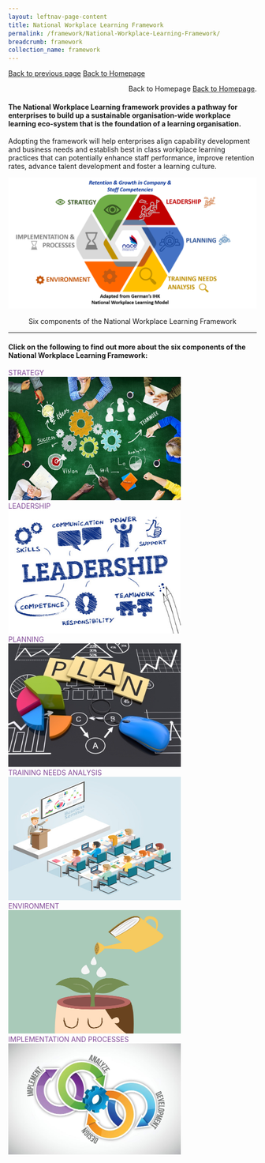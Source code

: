 ```yaml
---
layout: leftnav-page-content
title: National Workplace Learning Framework
permalink: /framework/National-Workplace-Learning-Framework/
breadcrumb: framework
collection_name: framework
---
```


<a href="#" onclick="history.go(-1)">Back to previous page</a>                  [Back to Homepage](https://nyp-wpl-staging.netlify.com/)

<p style="text-align:right">Back to Homepage <a href="https://nyp-wpl-staging.netlify.com/">Back to Homepage</a>.</p>

#### The National Workplace Learning framework provides a pathway for enterprises to build up a sustainable organisation-wide workplace learning eco-system that is the foundation of a learning organisation. 

Adopting the framework will help enterprises align capability development and business needs and establish best in class workplace learning practices that can potentially enhance staff performance, improve retention rates, advance talent development and foster a learning culture. 


![National Workplace Learning Framework](/images/framework-title.png)
<p style="text-align:center">Six components of the National Workplace Learning Framework</p>

-------------------

#### **Click on the following to find out more about the six components of the National Workplace Learning Framework:**

<p><p>
	
<div>
	<div class="row is-multiline">
		<div class="col is-one-third-desktop is-one-third-tablet">
			<figcaption class="has-text-weight-bold" style="color:#814997">STRATEGY</figcaption>
			<a href="/framework/strategy-overview/"><img src="/images/strategy.jpg" alt="strategy" style="width:350px;height:250px;"></a>
		</div>
		<div class="col is-one-third-desktop is-one-third-tablet">
			<figcaption class="has-text-weight-bold" style="color:#814997">LEADERSHIP</figcaption>
			<a href="/framework/leadership-overview/"><img src="/images/leadership.jpg" alt="leadership" style="width:350px;height:250px;"></a>
		</div>
		<div class="col is-one-third-desktop is-one-third-tablet">
			<figcaption class="has-text-weight-bold" style="color:#814997">PLANNING</figcaption>
			<a href="/framework/planning-overview/"><img src="/images/planning.jpg" alt="planning" style="width:350px;height:250px;"></a>
		</div>
		<div class="col is-one-third-desktop is-one-third-tablet">
			<figcaption class="has-text-weight-bold" style="color:#814997">TRAINING NEEDS ANALYSIS</figcaption>
			<a href="/framework/training-needs-analysis-overview/"><img src="/images/training.jpg" alt="training-needs-analysis" style="width:350px;height:250px;"></a>
		</div>
		<div class="col is-one-third-desktop is-one-third-tablet">
			<figcaption class="has-text-weight-bold" style="color:#814997">ENVIRONMENT</figcaption>
			<a href="/framework/environment-overview/"><img src="/images/environment.jpg" alt="environment" style="width:350px;height:250px;"></a>
		</div>
		<div class="col is-one-third-desktop is-one-third-tablet">
			<figcaption class="has-text-weight-bold" style="color:#814997">IMPLEMENTATION AND PROCESSES</figcaption>
			<a href="/framework/implementation-and-processes-overview/"><img src="/images/implementation.jpg" alt="implementation-and-processes" style="width:350px;height:225px;"></a>
	        </div>
</div>

